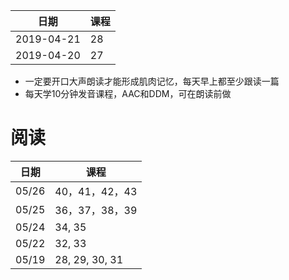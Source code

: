 日期|课程
--|--
2019-04-21|28
2019-04-20|27

- 一定要开口大声朗读才能形成肌肉记忆，每天早上都至少跟读一篇
- 每天学10分钟发音课程，AAC和DDM，可在朗读前做

# 阅读

日期|课程
--|--
05/26|40，41，42，43
05/25|36，37，38，39
05/24|34, 35
05/22|32, 33
05/19|28, 29, 30, 31


